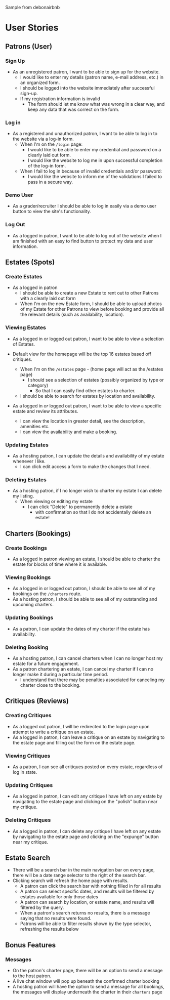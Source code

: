 Sample from debonairbnb




# User Stories

## Patrons (User)

### Sign Up

* As an unregistered patron, I want to be able to sign up for the website.
    * I would like to enter  my details (patron name, e-mail address, etc.) in an organized form.
    * I should be logged  into the website immediately after successful sign-up.
  * If my registration information is invalid
    * The form should let me know what was wrong in a clear way, and keep any data that was correct on the form.

### Log in

* As a registered and unauthorized patron, I want to be able to log in to the website via a log-in form.
  * When I'm on the `/login` page:
    * I would like to be able to enter my credential and password on a clearly laid out form.
    * I would like the website to log me in upon successful completion of the log-in form.
  * When I fail to log in because of invalid credentials and/or password:
    * I would like the website to inform me of the validations I failed to pass in a secure way.

### Demo User

* As a grader/recruiter I should be able to log in easily via a demo user button to view the site's functionality.

### Log Out

* As a logged in patron, I want to be able to  log out of the website when I am finished with an easy to find button to protect my data and user information.

## Estates (Spots)

### Create Estates

* As a logged in patron
  * I should be able to create a new Estate to rent out to other Patrons with a clearly laid out form
  * When I'm on the new Estate form, I should be able to upload photos of my Estate for other Patrons to view before booking and provide all the relevant details (such as availability, location).

### Viewing Estates

* As a logged in or logged out patron, I want to be able to view a selection of Estates.
* Default view for the homepage will be the top 16 estates based off critiques.
  * When I'm on the `/estates` page - (home page will act as the /estates page)
    * I should see a selection of estates (possibly organized by type or category)
      * So that I can easily find other estates  to charter.
   * I should be able to search  for estates by location and availability.

* As a logged in _or_ logged out patron, I want to be able to view a specific estate and review its attributes.
    * I can view the location in greater detail, see the description, amenities etc.
    * I can view the availability and  make a booking.

### Updating Estates

* As a hosting patron, I can update the details and availability of my estate whenever I like.
  * I can click edit access a form to make the changes that I need.

### Deleting Estates

* As a hosting patron, if I no longer wish to charter my estate I can delete my listing.
  * When viewing or editing my estate
    * I can click "Delete" to permanently delete a estate
      * with confirmation so that I do not accidentally delete an estate!

## Charters (Bookings)

### Create Bookings

* As a logged in patron viewing an estate, I should be able to charter the estate for blocks of time where it is available.

### Viewing Bookings

* As a logged in or logged out patron, I should be able to see all of my bookings on the `/charters` route.
* As a hosting patron, I should be able to see all of my outstanding and upcoming charters.

### Updating Bookings

* As a patron, I can update the dates of my charter if the estate has availability.  

### Deleting Booking

* As a hosting patron, I can cancel charters when I can no longer host my estate for a future engagement.
* As a patron chartering an estate, I can cancel my charter if I can no longer make it during a particular time period. 
   * I understand that there may be  penalties associated for canceling my charter close to the booking.

## Critiques (Reviews)

### Creating Critiques

* As a logged out patron, I will be redirected to the login page upon attempt to write a critique on an estate.
* As a logged in patron, I can leave a critique on an estate by navigating to the estate page and filling out the form on the estate page.

### Viewing Critiques

* As a patron, I can see all critiques posted on every estate, regardless of log in state.

### Updating Critiques

* As a logged in patron, I can edit any critique I have left on any estate by navigating to the estate page and clicking on the "polish" button near my critique.

### Deleting Critiques

* As a logged in patron, I can delete any critique I have left on any estate by navigating to the estate page and clicking on the "expunge" button near my critique.

## Estate Search

* There will be a search bar in the main navigation bar on every page, there will be a date range selector to the right of the search bar.
* Clicking search will refresh the home page with results.
   * A patron can click the search bar with nothing filled in for all results
   * A patron can select specific dates, and results will be filtered by estates available for only those dates
   * A patron can search by location, or estate name, and results will filtered by the query.
   * When a patron's search returns no results, there is a message saying that no results were found.
   * Patrons will be able to filter results shown by the type selector, refreshing the results below

## Bonus Features

### Messages

* On the patron's charter page, there will be an option to send a message to the host patron.
* A live chat window will pop up beneath the confirmed charter booking
* A hosting patron will have the option to send a message for all bookings, the messages will display underneath the charter in their `charters` page

